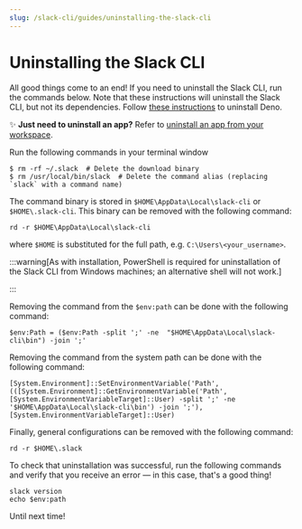 ```yaml
---
slug: /slack-cli/guides/uninstalling-the-slack-cli
---
```


# Uninstalling the Slack CLI

All good things come to an end! If you need to uninstall the Slack CLI, run the commands below. Note that these instructions will uninstall the Slack CLI, but not its dependencies. Follow [these instructions](https://docs.deno.com/runtime/manual/tools/script_installer#uninstall) to uninstall Deno.

✨  **Just need to uninstall an app?** Refer to [uninstall an app from your workspace](/deno-slack-sdk/guides/creating-an-app#uninstall-app).


<Tabs groupId="operating-systems">
<TabItem value="nix" label="MacOS & Linux uninstallation">


Run the following commands in your terminal window

```
$ rm -rf ~/.slack  # Delete the download binary
$ rm /usr/local/bin/slack  # Delete the command alias (replacing `slack` with a command name)
```

</TabItem>
<TabItem value="win" label="Windows uninstallation">


The command binary is stored in `$HOME\AppData\Local\slack-cli` or `$HOME\.slack-cli`. This binary can be removed with the following command:

```
rd -r $HOME\AppData\Local\slack-cli
```

where `$HOME` is substituted for the full path, e.g. `C:\Users\<your_username>`.

:::warning[As with installation, PowerShell is required for uninstallation of the Slack CLI from Windows machines; an alternative shell will not work.]

:::

Removing the command from the `$env:path` can be done with the following command:

```
$env:Path = ($env:Path -split ';' -ne  "$HOME\AppData\Local\slack-cli\bin") -join ';'
```

Removing the command from the system path can be done with the following command:

```
[System.Environment]::SetEnvironmentVariable('Path', (([System.Environment]::GetEnvironmentVariable('Path', [System.EnvironmentVariableTarget]::User) -split ';' -ne '$HOME\AppData\Local\slack-cli\bin') -join ';'), [System.EnvironmentVariableTarget]::User)
```

Finally, general configurations can be removed with the following command:

```
rd -r $HOME\.slack
```

To check that uninstallation was successful, run the following commands and verify that you receive an error &mdash; in this case, that's a good thing!

```
slack version
echo $env:path
```

</TabItem>
</Tabs>

Until next time!
